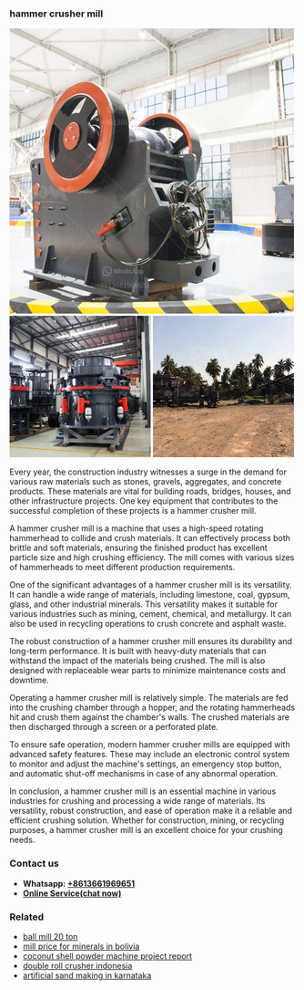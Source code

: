 <h3>hammer crusher mill</h3><img src='1708499604.jpg' alt=''><p>Every year, the construction industry witnesses a surge in the demand for various raw materials such as stones, gravels, aggregates, and concrete products. These materials are vital for building roads, bridges, houses, and other infrastructure projects. One key equipment that contributes to the successful completion of these projects is a hammer crusher mill.</p><p>A hammer crusher mill is a machine that uses a high-speed rotating hammerhead to collide and crush materials. It can effectively process both brittle and soft materials, ensuring the finished product has excellent particle size and high crushing efficiency. The mill comes with various sizes of hammerheads to meet different production requirements.</p><p>One of the significant advantages of a hammer crusher mill is its versatility. It can handle a wide range of materials, including limestone, coal, gypsum, glass, and other industrial minerals. This versatility makes it suitable for various industries such as mining, cement, chemical, and metallurgy. It can also be used in recycling operations to crush concrete and asphalt waste.</p><p>The robust construction of a hammer crusher mill ensures its durability and long-term performance. It is built with heavy-duty materials that can withstand the impact of the materials being crushed. The mill is also designed with replaceable wear parts to minimize maintenance costs and downtime.</p><p>Operating a hammer crusher mill is relatively simple. The materials are fed into the crushing chamber through a hopper, and the rotating hammerheads hit and crush them against the chamber's walls. The crushed materials are then discharged through a screen or a perforated plate.</p><p>To ensure safe operation, modern hammer crusher mills are equipped with advanced safety features. These may include an electronic control system to monitor and adjust the machine's settings, an emergency stop button, and automatic shut-off mechanisms in case of any abnormal operation.</p><p>In conclusion, a hammer crusher mill is an essential machine in various industries for crushing and processing a wide range of materials. Its versatility, robust construction, and ease of operation make it a reliable and efficient crushing solution. Whether for construction, mining, or recycling purposes, a hammer crusher mill is an excellent choice for your crushing needs.</p><h3>Contact us</h3><ul><li><strong>Whatsapp:&nbsp;<a href="https://wa.me/8613661969651">+8613661969651</a></strong></li><li><a href="https://swt.shibang-china.com/?git&amp;zhl&amp;hammer crusher mill"><strong>Online Service(chat now)</strong></a></li></ul><h3>Related</h3><ul><li><a href='ball mill 20 ton.md'>ball mill 20 ton</a></li><li><a href='mill price for minerals in bolivia.md'>mill price for minerals in bolivia</a></li><li><a href='coconut shell powder machine project report.md'>coconut shell powder machine project report</a></li><li><a href='double roll crusher indonesia.md'>double roll crusher indonesia</a></li><li><a href='artificial sand making in karnataka.md'>artificial sand making in karnataka</a></li></ul>